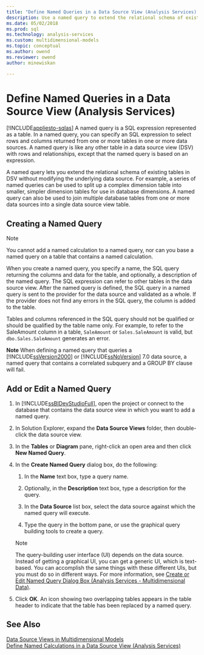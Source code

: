 ```yaml
---
title: "Define Named Queries in a Data Source View (Analysis Services) | Microsoft Docs"
description: Use a named query to extend the relational schema of existing tables in Data Source View without modifying the underlying data source.
ms.date: 05/02/2018
ms.prod: sql
ms.technology: analysis-services
ms.custom: multidimensional-models
ms.topic: conceptual
ms.author: owend
ms.reviewer: owend
author: minewiskan

---
```

# Define Named Queries in a Data Source View (Analysis Services)
[!INCLUDE[appliesto-sqlas](../includes/appliesto-sqlas.md)]
  A named query is a SQL expression represented as a table. In a named query, you can specify an SQL expression to select rows and columns returned from one or more tables in one or more data sources. A named query is like any other table in a data source view (DSV) with rows and relationships, except that the named query is based on an expression.  
  
 A named query lets you extend the relational schema of existing tables in DSV without modifying the underlying data source. For example, a series of named queries can be used to split up a complex dimension table into smaller, simpler dimension tables for use in database dimensions. A named query can also be used to join multiple database tables from one or more data sources into a single data source view table.  
  
## Creating a Named Query  
  
> [!NOTE]  
>  You cannot add a named calculation to a named query, nor can you base a named query on a table that contains a named calculation.  
  
 When you create a named query, you specify a name, the SQL query returning the columns and data for the table, and optionally, a description of the named query. The SQL expression can refer to other tables in the data source view. After the named query is defined, the SQL query in a named query is sent to the provider for the data source and validated as a whole. If the provider does not find any errors in the SQL query, the column is added to the table.  
  
 Tables and columns referenced in the SQL query should not be qualified or should be qualified by the table name only. For example, to refer to the SaleAmount column in a table, `SaleAmount` or `Sales.SaleAmount` is valid, but `dbo.Sales.SaleAmount` generates an error.  
  
 **Note** When defining a named query that queries a [!INCLUDE[ssVersion2000](../includes/ssversion2000-md.md)] or [!INCLUDE[ssNoVersion](../includes/ssnoversion-md.md)] 7.0 data source, a named query that contains a correlated subquery and a GROUP BY clause will fail.
  
## Add or Edit a Named Query  
  
1.  In [!INCLUDE[ssBIDevStudioFull](../includes/ssbidevstudiofull-md.md)], open the project or connect to the database that contains the data source view in which you want to add a named query.  
  
2.  In Solution Explorer, expand the **Data Source Views** folder, then double-click the data source view.  
  
3.  In the **Tables** or **Diagram** pane, right-click an open area and then click **New Named Query**.  
  
4.  In the **Create Named Query** dialog box, do the following:  
  
    1.  In the **Name** text box, type a query name.  
  
    2.  Optionally, in the **Description** text box, type a description for the query.  
  
    3.  In the **Data Source** list box, select the data source against which the named query will execute.  
  
    4.  Type the query in the bottom pane, or use the graphical query building tools to create a query.  
  
    > [!NOTE]  
    >  The query-building user interface (UI) depends on the data source. Instead of getting a graphical UI, you can get a generic UI, which is text-based. You can accomplish the same things with these different UIs, but you must do so in different ways. For more information, see [Create or Edit Named Query Dialog Box &#40;Analysis Services - Multidimensional Data&#41;](../analysis-services-overview.md?viewFallbackFrom=sql-server-ver15).  
  
5.  Click **OK**. An icon showing two overlapping tables appears in the table header to indicate that the table has been replaced by a named query.  
  
## See Also  
 [Data Source Views in Multidimensional Models](../../analysis-services/multidimensional-models/data-source-views-in-multidimensional-models.md)   
 [Define Named Calculations in a Data Source View &#40;Analysis Services&#41;](../../analysis-services/multidimensional-models/define-named-calculations-in-a-data-source-view-analysis-services.md)  
  
